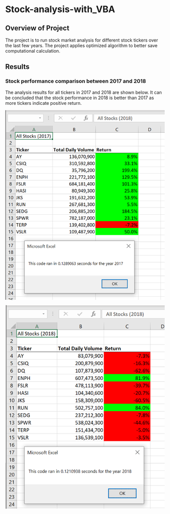 # Stock-analysis-with_VBA

## Overview of Project
The project is to run stock market analysis for different stock tickers over the last few years. The project applies optimized algorithm to better save computational calculation.

## Results

### Stock performance comparison between 2017 and 2018
The analysis results for all tickers in 2017 and 2018 are shown below. It can be concluded that the stock performance in 2018 is better than 2017 as more tickers indicate positive return.

![VBA_Challenge_2017.png](Resources/VBA_Challenge_2017.PNG)

![VBA_Challenge_2018.png](Resources/VBA_Challenge_2018.PNG)
